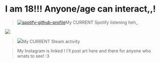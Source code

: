 # I am 18!!! Anyone/age can interact,,!
> [![spotify-github-profile](https://spotify-github-profile.kittinanx.com/api/view?uid=31ckcotx3gq2u7blnqkyoomguihi&cover_image=true&theme=natemoo-re&show_offline=true&background_color=121212&interchange=true&bar_color=ff0000&bar_color_cover=true)](https://spotify-github-profile.kittinanx.com/api/view?uid=31ckcotx3gq2u7blnqkyoomguihi&redirect=true)My CURRENT Spotify listening heh,,

![](https://komarev.com/ghpvc/?username=KillinGuysStealinEyes&color=ff69b4) 

> ![](https://steam-current-game.vercel.app/api/?steamids=76561199607429436)My CURRENT Steam activity


> My Instagram is linked ! I'll post art here and there for anyone who wnats to see! :3
